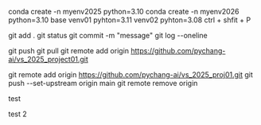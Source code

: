 conda create -n myenv2025 python=3.10
conda create -n myenv2026 python=3.10
base 
venv01 pyhton=3.11
venv02 pyhton=3.08
ctrl + shfit + P

git add .
git status
git commit -m "message"
git log --oneline

git push
git pull
git remote add origin https://github.com/pychang-ai/vs_2025_project01.git

git remote add origin https://github.com/pychang-ai/vs_2025_proj01.git
git push --set-upstream origin main
git remote remove origin

test

test 2